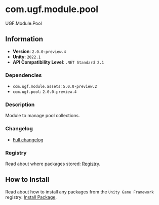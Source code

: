 # com.ugf.module.pool

UGF.Module.Pool

## Information

- **Version**: `2.0.0-preview.4`
- **Unity**: `2022.1`
- **API Compatibility Level**: `.NET Standard 2.1`

### Dependencies

- `com.ugf.module.assets`: `5.0.0-preview.2`
- `com.ugf.pool`: `2.0.0-preview.4`


### Description

Module to manage pool collections.

### Changelog

- [Full changelog](changelog.md)

### Registry

Read about where packages stored: [Registry](https://github.com/unity-game-framework/organization/blob/main/docs/registry.md).

## How to Install

Read about how to install any packages from the `Unity Game Framework` registry: [Install Package](https://github.com/unity-game-framework/organization/blob/main/docs/install-packages.md).
